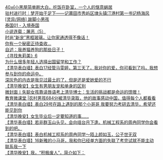   
[40㎡小黑屋简单刷大白，吃饭在卧室，一个人的惬意蜗居](http://www.dianyue.me/archives/949/2pjer090n66p2ezu/)  
[驻村进行时｜梦开始于足下——记莆田市秀屿区埭头镇汀港村第一书记杨海风](http://www.dianyue.me/archives/367/merd15xjk713bkac/)  
[[灵异/网络] 跛脚小男孩](http://www.dianyue.me/archives/994/xv87f3mrpy3b7st8/)  
[泰国01 - 入境泰国](http://www.dianyue.me/archives/497/2e7d05u73h73vlfz/)  
[小说连载：屠恶（5）](http://www.dianyue.me/archives/414/evkw2bm4zpv83lwa/)  
[时尚“新宠”黑框玻璃，让你家通透得不像话！](http://www.dianyue.me/archives/026/5knxskwsd69ilm75/)  
[你有一个秘密正待查收...](http://www.dianyue.me/archives/668/5hj2trrrlvhp2x51/)  
[自述：我养猫养狗的那些日子！](http://www.dianyue.me/archives/448/m8agbosbzapv1c47/)  
[《寻找朱莉美》6](http://www.dianyue.me/archives/794/qgwcpucofxtjjek3/)  
[为什么很多年轻人选择出国留学和工作？](http://www.dianyue.me/archives/852/gljhvohwx9623fjy/)  
[【清华表白墙】表白17经管马雯婷，第三天了，我对你的爱，你可看到了吗，我想参与到你的命运中。](http://www.dianyue.me/archives/513/l99e12eea83shdbx/)  
[深灰色的内衣是我见过最土的了，但是还是爱她爱的不行](http://www.dianyue.me/archives/007/m6wggii8jwmcbzay/)  
[【清华晚安】女生有男朋友宠和单身的区别](http://www.dianyue.me/archives/512/i55m9ryenqgccja8/)  
[微封面丨失聪女孩靠读唇语考上清华博士：生活的挑战都是命运的馈赠！](http://www.dianyue.me/archives/090/11gu1ftzy725379y/)  
[教育微课堂 |农村男孩684分被清华录取，他的故事感动中国，值得每个人都看看](http://www.dianyue.me/archives/528/pnpjd3msgxq50kgf/)  
[【清华表白墙】表白29号在路上遇到的那个小哥哥
我要努力考研去清华，希望还能见到你](http://www.dianyue.me/archives/514/lfnaxloont3tggh9/)  
[【清华晚安】女生毕业后一定要知道的事......](http://www.dianyue.me/archives/510/tvgqzgkjvp3znrio/)  
[【清华表白墙】若非群玉山头见，会向瑶台月下逢。机械工程系的周冉同学你会看到的吧。](http://www.dianyue.me/archives/511/mriylohjf0r2vhlf/)  
[【清华表白墙】表白机械工程系的周冉同学～陌上颜如玉，公子世无双](http://www.dianyue.me/archives/509/dstw4iqvckslmbvq/)  
[【清华表白墙】16新雅的小马哥，我和你已经单方面的失联了考完试就不能主动联系我一下](http://www.dianyue.me/archives/512/2aclqmefuoojxk2h/)  
[【清华晚安】我，“积极废人”，简介如下：](http://www.dianyue.me/archives/509/ep7msf2zohre3upg/)
